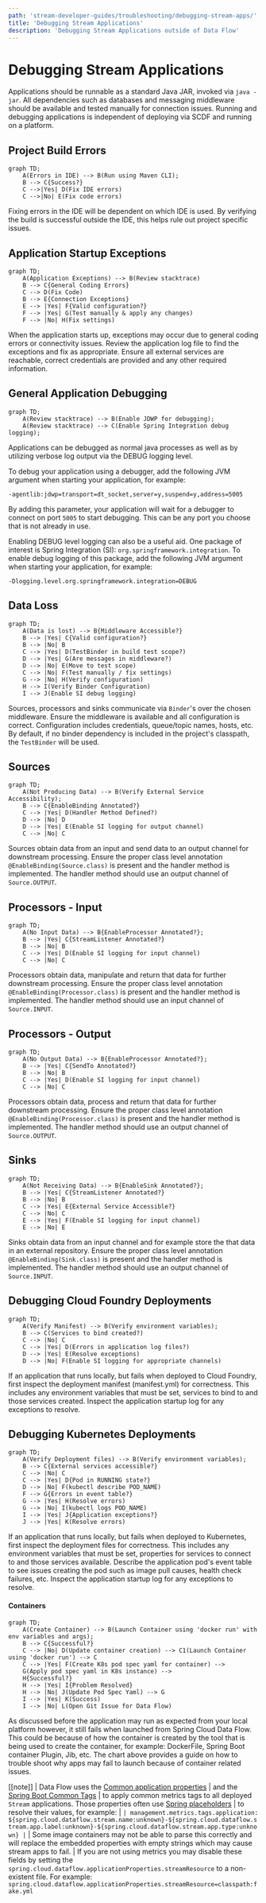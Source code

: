 ```yaml
---
path: 'stream-developer-guides/troubleshooting/debugging-stream-apps/'
title: 'Debugging Stream Applications'
description: 'Debugging Stream Applications outside of Data Flow'
---
```


# Debugging Stream Applications

Applications should be runnable as a standard Java JAR, invoked via `java -jar`.
All dependencies such as databases and messaging middleware should be available and tested manually for connection issues.
Running and debugging applications is independent of deploying via SCDF and running on a platform.

## Project Build Errors

```mermaid
graph TD;
    A(Errors in IDE) --> B(Run using Maven CLI);
    B --> C{Success?}
    C -->|Yes| D(Fix IDE errors)
    C -->|No| E(Fix code errors)
```

Fixing errors in the IDE will be dependent on which IDE is used.
By verifying the build is successful outside the IDE, this helps rule out project specific issues.

## Application Startup Exceptions

```mermaid
graph TD;
    A(Application Exceptions) --> B(Review stacktrace)
    B --> C{General Coding Errors}
    C --> D(Fix Code)
    B --> E{Connection Exceptions}
    E --> |Yes| F{Valid configuration?}
    F --> |Yes| G(Test manually & apply any changes)
    F --> |No| H(Fix settings)
```

When the application starts up, exceptions may occur due to general coding errors or connectivity issues.
Review the application log file to find the exceptions and fix as appropriate.
Ensure all external services are reachable, correct credentials are provided and any other required information.

## General Application Debugging

```mermaid
graph TD;
    A(Review stacktrace) --> B(Enable JDWP for debugging);
    A(Review stacktrace) --> C(Enable Spring Integration debug logging);
```

Applications can be debugged as normal java processes as well as by utilizing verbose log output via the DEBUG logging level.

To debug your application using a debugger, add the following JVM argument when starting your application, for example:

`-agentlib:jdwp=transport=dt_socket,server=y,suspend=y,address=5005`

By adding this parameter, your application will wait for a debugger to connect on port `5005` to start debugging.
This can be any port you choose that is not already in use.

Enabling DEBUG level logging can also be a useful aid.
One package of interest is Spring Integration (SI): `org.springframework.integration`.
To enable debug logging of this package, add the following JVM argument when starting your application, for example:

`-Dlogging.level.org.springframework.integration=DEBUG`

## Data Loss

```mermaid
graph TD;
    A(Data is lost) --> B{Middleware Accessible?}
    B --> |Yes| C{Valid configuration?}
    B --> |No| B
    C --> |Yes| D(TestBinder in build test scope?)
    D --> |Yes| G(Are messages in middleware?)
    D --> |No| E(Move to test scope)
    C --> |No| F(Test manually / fix settings)
    G --> |No| H(Verify configuration)
    H --> I(Verify Binder Configuration)
    I --> J(Enable SI debug logging)
```

Sources, processors and sinks communicate via `Binder`'s over the chosen middleware.
Ensure the middleware is available and all configuration is correct.
Configuration includes credentials, queue/topic names, hosts, etc.
By default, if no binder dependency is included in the project's classpath, the `TestBinder` will be used.

## Sources

```mermaid
graph TD;
    A(Not Producing Data) --> B(Verify External Service Accessibility);
    B --> C{EnableBinding Annotated?}
    C --> |Yes| D(Handler Method Defined?)
    D --> |No| D
    D --> |Yes| E(Enable SI logging for output channel)
    C --> |No| C
```

Sources obtain data from an input and send data to an output channel for downstream processing.
Ensure the proper class level annotation `@EnableBinding(Source.class)` is present and the handler method is implemented.
The handler method should use an output channel of `Source.OUTPUT`.

## Processors - Input

```mermaid
graph TD;
    A(No Input Data) --> B{EnableProcessor Annotated?};
    B --> |Yes| C{StreamListener Annotated?}
    B --> |No| B
    C --> |Yes| D(Enable SI logging for input channel)
    C --> |No| C
```

Processors obtain data, manipulate and return that data for further downstream processing.
Ensure the proper class level annotation `@EnableBinding(Processor.class)` is present and the handler method is implemented.
The handler method should use an input channel of `Source.INPUT`.

## Processors - Output

```mermaid
graph TD;
    A(No Output Data) --> B{EnableProcessor Annotated?};
    B --> |Yes| C{SendTo Annotated?}
    B --> |No| B
    C --> |Yes| D(Enable SI logging for input channel)
    C --> |No| C
```

Processors obtain data, process and return that data for further downstream processing.
Ensure the proper class level annotation `@EnableBinding(Processor.class)` is present and the handler method is implemented.
The handler method should use an output channel of `Source.OUTPUT`.

## Sinks

```mermaid
graph TD;
    A(Not Receiving Data) --> B{EnableSink Annotated?};
    B --> |Yes| C{StreamListener Annotated?}
    B --> |No| B
    C --> |Yes| E{External Service Accessible?}
    C --> |No| C
    E --> |Yes| F(Enable SI logging for input channel)
    E --> |No| E
```

Sinks obtain data from an input channel and for example store the that data in an external repository.
Ensure the proper class level annotation `@EnableBinding(Sink.class)` is present and the handler method is implemented.
The handler method should use an output channel of `Source.INPUT`.

## Debugging Cloud Foundry Deployments

```mermaid
graph TD;
    A(Verify Manifest) --> B(Verify environment variables);
    B --> C(Services to bind created?)
    C --> |No| C
    C --> |Yes| D(Errors in application log files?)
    D --> |Yes| E(Resolve exceptions)
    D --> |No| F(Enable SI logging for appropriate channels)
```

If an application that runs locally, but fails when deployed to Cloud Foundry, first inspect the deployment manifest (manifest.yml) for correctness.
This includes any environment variables that must be set, services to bind to and those services created.
Inspect the application startup log for any exceptions to resolve.

## Debugging Kubernetes Deployments

```mermaid
graph TD;
    A(Verify Deployment files) --> B(Verify environment variables);
    B --> C{External services accessible?}
    C --> |No| C
    C --> |Yes| D{Pod in RUNNING state?}
    D --> |No| F(kubectl describe POD_NAME)
    F --> G{Errors in event table?}
    G --> |Yes| H(Resolve errors)
    G --> |No| I(kubectl logs POD_NAME)
    I --> |Yes| J{Application exceptions?}
    J --> |Yes| K(Resolve errors)
```

If an application that runs locally, but fails when deployed to Kubernetes, first inspect the deployment files for correctness.
This includes any environment variables that must be set, properties for services to connect to and those services available.
Describe the application pod's event table to see issues creating the pod such as image pull causes, health check failures, etc.
Inspect the application startup log for any exceptions to resolve.

#### Containers

```mermaid
graph TD;
    A(Create Container) --> B(Launch Container using 'docker run' with env variables and args);
    B --> C{Successful?}
    C --> |No| D(Update container creation) --> C1(Launch Container using 'docker run') --> C
    C --> |Yes| F(Create K8s pod spec yaml for container) -->
    G(Apply pod spec yaml in K8s instance) -->
    H{Successful?}
    H --> |Yes| I{Problem Resolved}
    H --> |No| J(Update Pod Spec Yaml) --> G
    I --> |Yes| K(Success)
    I --> |No| L(Open Git Issue for Data Flow)
```

As discussed before the application may run as expected from your local platform however, it still fails when launched from Spring Cloud Data Flow.
This could be because of how the container is created by the tool that is being used to create the container, for example: DockerFile, Spring Boot container Plugin, Jib, etc.
The chart above provides a guide on how to trouble shoot why apps may fail to launch because of container related issues.

[[note]]
| Data Flow uses the [Common application properties](https://docs.spring.io/spring-cloud-dataflow/docs/current/reference/htmlsingle/#_common_application_properties)
| and the [Spring Boot Common Tags](https://docs.spring.io/spring-boot/docs/current/reference/html/production-ready-features.html#production-ready-metrics-common-tags)
| to apply common metrics tags to all deployed `Stream` applications. Those properties often use [Spring placeholders](https://docs.spring.io/spring-boot/docs/current/reference/html/spring-boot-features.html#boot-features-external-config-placeholders-in-properties)
| to resolve their values, for example:
| `| management.metrics.tags.application: ${spring.cloud.dataflow.stream.name:unknown}-${spring.cloud.dataflow.stream.app.label:unknown}-${spring.cloud.dataflow.stream.app.type:unknown} |`
| Some image containers may not be able to parse this correctly and will replace the embedded properties with empty strings which may cause stream apps to fail.
| If you are not using metrics you may disable these fields by setting the `spring.cloud.dataflow.applicationProperties.streamResource` to a non-existent file. For example: `spring.cloud.dataflow.applicationProperties.streamResource=classpath:fake.yml`
